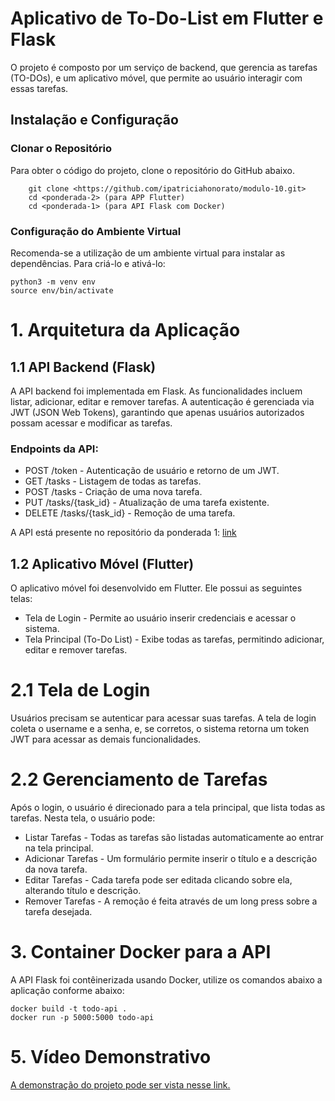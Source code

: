 # Aplicativo de To-Do-List em Flutter e Flask

O projeto é composto por um serviço de backend, que gerencia as tarefas (TO-DOs), e um aplicativo móvel, que permite ao usuário interagir com essas tarefas.

## Instalação e Configuração

### Clonar o Repositório
Para obter o código do projeto, clone o repositório do GitHub abaixo.

        git clone <https://github.com/ipatriciahonorato/modulo-10.git>
	    cd <ponderada-2> (para APP Flutter)
        cd <ponderada-1> (para API Flask com Docker)
### Configuração do Ambiente Virtual
Recomenda-se a utilização de um ambiente virtual para instalar as dependências. Para criá-lo e ativá-lo:

    python3 -m venv env
    source env/bin/activate

# 1. Arquitetura da Aplicação
## 1.1 API Backend (Flask)

A API backend foi implementada em Flask. As funcionalidades incluem listar, adicionar, editar e remover tarefas. A autenticação é gerenciada via JWT (JSON Web Tokens), garantindo que apenas usuários autorizados possam acessar e modificar as tarefas.

### Endpoints da API:

- POST /token - Autenticação de usuário e retorno de um JWT.
- GET /tasks - Listagem de todas as tarefas.
- POST /tasks - Criação de uma nova tarefa.
- PUT /tasks/{task_id} - Atualização de uma tarefa existente.
- DELETE /tasks/{task_id} - Remoção de uma tarefa.

A API está presente no repositório da ponderada 1: [link](https://github.com/ipatriciahonorato/modulo-10/tree/main/Ponderada%201/Flask%20app%20(docker))

## 1.2 Aplicativo Móvel (Flutter)
O aplicativo móvel foi desenvolvido em Flutter. Ele possui as seguintes telas:

- Tela de Login - Permite ao usuário inserir credenciais e acessar o sistema.
- Tela Principal (To-Do List) - Exibe todas as tarefas, permitindo adicionar, editar e remover tarefas.

# 2.1 Tela de Login
Usuários precisam se autenticar para acessar suas tarefas. A tela de login coleta o username e a senha, e, se corretos, o sistema retorna um token JWT para acessar as demais funcionalidades.

# 2.2 Gerenciamento de Tarefas
Após o login, o usuário é direcionado para a tela principal, que lista todas as tarefas. Nesta tela, o usuário pode:

- Listar Tarefas - Todas as tarefas são listadas automaticamente ao entrar na tela principal.
- Adicionar Tarefas - Um formulário permite inserir o título e a descrição da nova tarefa.
- Editar Tarefas - Cada tarefa pode ser editada clicando sobre ela, alterando título e descrição.
- Remover Tarefas - A remoção é feita através de um long press sobre a tarefa desejada.

# 3. Container Docker para a API

A API Flask foi contêinerizada usando Docker, utilize os comandos abaixo a aplicação conforme abaixo:

```
docker build -t todo-api .
docker run -p 5000:5000 todo-api
```

# 5. Vídeo Demonstrativo

[A demonstração do projeto pode ser vista nesse link.](https://www.youtube.com/shorts/AOzgwANrYy8)

